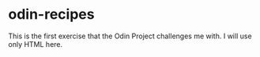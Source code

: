 # odin-recipes

This is the first exercise that the Odin Project challenges me with. I will use only HTML here. 
